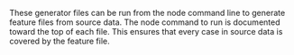 These generator files can be run from the node command line to generate feature files from source data.
The node command to run is documented toward the top of each file.
This ensures that every case in source data is covered by the feature file.
